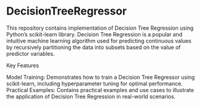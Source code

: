 # DecisionTreeRegressor
This repository contains  implementation of Decision Tree Regression using Python’s scikit-learn library. Decision Tree Regression is a popular and intuitive machine learning algorithm used for predicting continuous values by recursively partitioning the data into subsets based on the value of predictor variables.

Key Features

Model Training: Demonstrates how to train a Decision Tree Regressor using scikit-learn, including hyperparameter tuning for optimal performance.
Practical Examples: Contains practical examples and use cases to illustrate the application of Decision Tree Regression in real-world scenarios.
